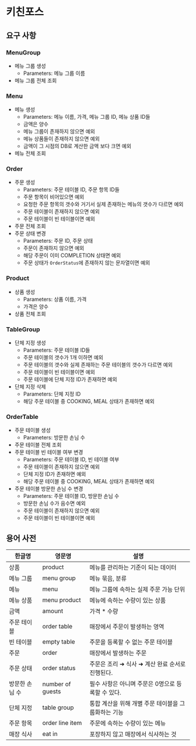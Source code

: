 # 키친포스

## 요구 사항
### MenuGroup
  - 메뉴 그룹 생성
    - Parameters: 메뉴 그룹 이름
  - 메뉴 그룹 전체 조회
### Menu
  - 메뉴 생성
    - Parameters: 메뉴 이름, 가격, 메뉴 그룹 ID, 메뉴 상품 ID들
    - 금액은 양수
    - 메뉴 그룹이 존재하지 않으면 예외
    - 메뉴 상품들이 존재하지 않으면 예외
    - 금액이 그 시점의 DB로 계산한 금액 보다 크면 예외
  - 메뉴 전체 조회
### Order
  - 주문 생성
    - Parameters: 주문 테이블 ID, 주문 항목 ID들
    - 주문 항목이 비어있으면 예외
    - 요청한 주문 항목의 갯수와 거기서 실제 존재하는 메뉴의 갯수가 다르면 예외
    - 주문 테이블이 존재하지 않으면 예외
    - 주문 테이블이 빈 테이블이면 예외
  - 주문 전체 조회
  - 주문 상태 변경
    - Parameters: 주문 ID, 주문 상태
    - 주문이 존재하지 않으면 예외
    - 해당 주문이 이미 COMPLETION 상태면 예외
    - 주문 상태가 `OrderStatus`에 존재하지 않는 문자열이면 예외
### Product
  - 상품 생성
    - Parameters: 상품 이름, 가격
    - 가격은 양수
  - 상품 전체 조회
### TableGroup
  - 단체 지정 생성
    - Parameters: 주문 테이블 ID들
    - 주문 테이블의 갯수가 1개 이하면 예외
    - 주문 테이블의 갯수와 실제 존재하는 주문 테이블의 갯수가 다르면 예외
    - 주문 테이블이 빈 테이블이면 예외
    - 주문 테이블에 단체 지정 ID가 존재하면 예외
  - 단체 지정 삭제
    - Parameters: 단체 지정 ID
    - 해당 주문 테이블 중 COOKING, MEAL 상태가 존재하면 예외
### OrderTable
  - 주문 테이블 생성
    - Parameters: 방문한 손님 수
  - 주문 테이블 전체 조회
  - 주문 테이블 빈 테이블 여부 변경
    - Parameters: 주문 테이블 ID, 빈 테이블 여부
    - 주문 테이블이 존재하지 않으면 예외
    - 단체 지정 ID가 존재하면 예외
    - 해당 주문 테이블 중 COOKING, MEAL 상태가 존재하면 예외
  - 주문 테이블 방문한 손님 수 변경
    - Parameters: 주문 테이블 ID, 방문한 손님 수
    - 방문한 손님 수가 음수면 예외
    - 주문 테이블이 존재하지 않으면 예외
    - 주문 테이블이 빈 테이블이면 예외

## 용어 사전

| 한글명 | 영문명 | 설명 |
| --- | --- | --- |
| 상품 | product | 메뉴를 관리하는 기준이 되는 데이터 |
| 메뉴 그룹 | menu group | 메뉴 묶음, 분류 |
| 메뉴 | menu | 메뉴 그룹에 속하는 실제 주문 가능 단위 |
| 메뉴 상품 | menu product | 메뉴에 속하는 수량이 있는 상품 |
| 금액 | amount | 가격 * 수량 |
| 주문 테이블 | order table | 매장에서 주문이 발생하는 영역 |
| 빈 테이블 | empty table | 주문을 등록할 수 없는 주문 테이블 |
| 주문 | order | 매장에서 발생하는 주문 |
| 주문 상태 | order status | 주문은 조리 ➜ 식사 ➜ 계산 완료 순서로 진행된다. |
| 방문한 손님 수 | number of guests | 필수 사항은 아니며 주문은 0명으로 등록할 수 있다. |
| 단체 지정 | table group | 통합 계산을 위해 개별 주문 테이블을 그룹화하는 기능 |
| 주문 항목 | order line item | 주문에 속하는 수량이 있는 메뉴 |
| 매장 식사 | eat in | 포장하지 않고 매장에서 식사하는 것 |
